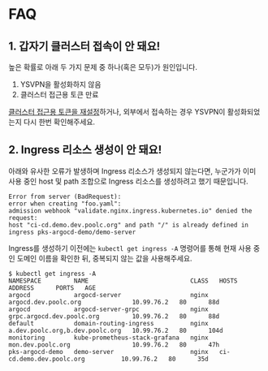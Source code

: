 # FAQ

## 1. 갑자기 클러스터 접속이 안 돼요!

높은 확률로 아래 두 가지 문제 중 하나(혹은 모두)가 원인입니다.

1. YSVPN을 활성화하지 않음
2. 클러스터 접근용 토큰 만료

[클러스터 접근용 토큰을 재설정](./README.md#클러스터-접속용-토큰-업데이트)하거나, 외부에서 접속하는 경우 YSVPN이
활성화되었는지 다시 한번 확인해주세요.

## 2. Ingress 리소스 생성이 안 돼요!

아래와 유사한 오류가 발생하며 Ingress 리소스가 생성되지 않는다면, 누군가가 이미 사용 중인 host 및 path 조합으로
Ingress 리소스를 생성하려고 했기 때문입니다.

```text
Error from server (BadRequest):
error when creating "foo.yaml":
admission webhook "validate.nginx.ingress.kubernetes.io" denied the request:
host "ci-cd.demo.dev.poolc.org" and path "/" is already defined in ingress pks-argocd-demo/demo-server
```

Ingress를 생성하기 이전에는 `kubectl get ingress -A` 명령어를 통해 현재 사용 중인 도메인 이름을 확인한 뒤,
중복되지 않는 값을 사용해주세요.

```console
$ kubectl get ingress -A
NAMESPACE         NAME                            CLASS   HOSTS                             ADDRESS      PORTS   AGE
argocd            argocd-server                   nginx   argocd.dev.poolc.org              10.99.76.2   80      88d
argocd            argocd-server-grpc              nginx   grpc.argocd.dev.poolc.org         10.99.76.2   80      88d
default           domain-routing-ingress          nginx   a.dev.poolc.org,b.dev.poolc.org   10.99.76.2   80      104d
monitoring        kube-prometheus-stack-grafana   nginx   mon.dev.poolc.org                 10.99.76.2   80      47h
pks-argocd-demo   demo-server                     nginx   ci-cd.demo.dev.poolc.org          10.99.76.2   80      35d
```
